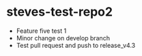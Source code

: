 # steves-test-repo2

- Feature five test 1
- Minor change on develop branch
- Test pull request and push to release_v4.3
